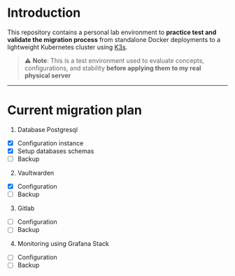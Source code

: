 # Introduction
This repository contains a personal lab environment to **practice test and validate the migration process** from standalone Docker deployments to a lightweight Kubernetes cluster using [K3s](https://k3s.io/). 

> ⚠️ **Note**: This is a test environment used to evaluate concepts, configurations, and stability **before applying them to my real physical server**

---

# Current migration plan
1. Database Postgresql
 - [X] Configuration instance
 - [X] Setup databases schemas
 - [ ] Backup
2. Vaultwarden
 - [X] Configuration
 - [ ] Backup
3. Gitlab
 - [ ] Configuration
 - [ ] Backup
4. Monitoring using Grafana Stack
 - [ ] Configuration
 - [ ] Backup
